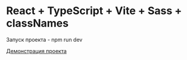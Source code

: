 # React + TypeScript + Vite + Sass + classNames

Запуск проекта - npm run dev

[Демонстрация проекта](https://red-git-main-a3zraels-projects.vercel.app/)
